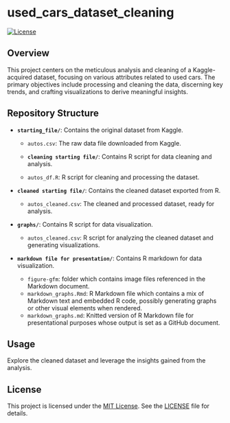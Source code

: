 # used_cars_dataset_cleaning

[![License](https://img.shields.io/badge/License-MIT-blue.svg)](LICENSE)

## Overview

This project centers on the meticulous analysis and cleaning of a Kaggle-acquired dataset, focusing on various attributes related to used cars. The primary objectives include processing and cleaning the data, discerning key trends, and crafting visualizations to derive meaningful insights.

## Repository Structure

- **`starting_file/`**: Contains the original dataset from Kaggle.
  - `autos.csv`: The raw data file downloaded from Kaggle.
 
  - **`cleaning starting file/`**: Contains R script for data cleaning and analysis.
  - `autos_df.R`: R script for cleaning and processing the dataset.

- **`cleaned starting file/`**: Contains the cleaned dataset exported from R.
  - `autos_cleaned.csv`: The cleaned and processed dataset, ready for analysis.
 
- **`graphs/`**: Contains R script for data visualization.
  - `autos_cleaned.csv`: R script for analyzing the cleaned dataset and generating visualizations.
 
- **`markdown file for presentation/`**: Contains R markdown for data visualization.
  - `figure-gfm`: folder which contains image files referenced in the Markdown document.
  - `markdown_graphs.Rmd`: R Markdown file which contains a mix of Markdown text and embedded R code, possibly generating graphs or other visual elements when rendered.
  - `markdown_graphs.md`: Knitted version of R Markdown file for presentational purposes whose output is set as a GitHub document.


## Usage

Explore the cleaned dataset and leverage the insights gained from the analysis.

## License

This project is licensed under the [MIT License](LICENSE). See the [LICENSE](LICENSE) file for details.
